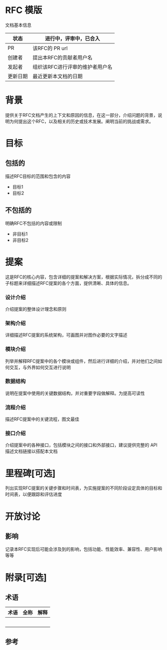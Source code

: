 # RFC 模版

文档基本信息

| 状态     | 进行中，评审中，已合入          |
| -------- | ------------------------------- |
| PR       | 该RFC的 PR url                  |
| 创建者   | 提出本RFC的贡献者用户名         |
| 发起者   | 组织该RFC进行评审的维护者用户名 |
| 更新日期 | 最近更新本文档的日期            |

# 背景

提供关于RFC文档产生的上下文和原因的信息，在这一部分，介绍问题的背景，说明为何提出这个RFC，以及相关的历史或技术发展。阐明当前的挑战或需求。

# 目标

## 包括的

描述RFC目标的范围和包含的内容

- 目标1
- 目标2

## 不包括的

明确RFC不包括的内容或限制

- 非目标1
- 非目标2

# 提案

这是RFC的核心内容，包含详细的提案和解决方案，根据实际情况，拆分成不同的子标题来详细描述RFC提案的各个方面，提供清晰、具体的信息。

### 设计介绍

介绍提案的整体设计理念和原则

### 架构介绍

详细描述RFC提案的系统架构，可画图并对图作必要的文字描述

### 模块介绍

列举并解释RFC提案中的各个模块或组件，然后进行详细的介绍，并对他们之间如何交互，与外界如何交互进行说明

### 数据结构

说明在提案中使用的关键数据结构，并对重要字段做解释。为提高可读性

### 流程介绍

描述RFC提案中的关键流程，图文最佳

### 接口介绍

介绍提案中的各种接口，包括模块之间的接口和外部接口，建议提供完整的 API 描述文档链接以搭配本文档

# 里程碑[可选]

列出实现RFC提案的关键步骤和时间表，为实施提案的不同阶段设定具体的目标和时间表，以便跟踪和评估进度

# 开放讨论

## 影响

记录本RFC实现后可能会涉及到的影响，包括功能、性能效率、兼容性、用户影响等等

# 附录[可选]

## 术语

| 术语 | 全称 | 解释 |
| ---- | ---- | ---- |
|      |      |      |
|      |      |      |
|      |      |      |
|      |      |      |
|      |      |      |

## 参考
